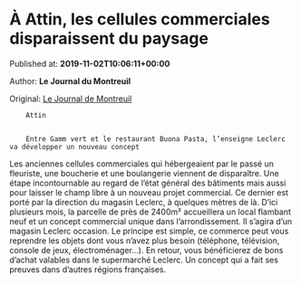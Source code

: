 
# À Attin, les cellules commerciales disparaissent du paysage

Published at: **2019-11-02T10:06:11+00:00**

Author: **Le Journal du Montreuil**

Original: [Le Journal de Montreuil](https://www.lejournaldemontreuil.fr/27188/article/2019-11-02/attin-les-cellules-commerciales-disparaissent-du-paysage)


        Attin
      

        Entre Gamm vert et le restaurant Buona Pasta, l’enseigne Leclerc va développer un nouveau concept
      
Les anciennes cellules commerciales qui hébergeaient par le passé un fleuriste, une boucherie et une boulangerie viennent de disparaître. Une étape incontournable au regard de l’état général des bâtiments mais aussi pour laisser le champ libre à un nouveau projet commercial. Ce dernier est porté par la direction du magasin Leclerc, à quelques mètres de là. D’ici plusieurs mois, la parcelle de près de 2400m² accueillera un local flambant neuf et un concept commercial unique dans l’arrondissement. Il s’agira d’un magasin Leclerc occasion. Le principe est simple, ce commerce peut vous reprendre les objets dont vous n’avez plus besoin (téléphone, télévision, console de jeux, électroménager…). En retour, vous bénéficierez de bons d’achat valables dans le supermarché Leclerc.
Un concept qui a fait ses preuves dans d’autres régions françaises.
